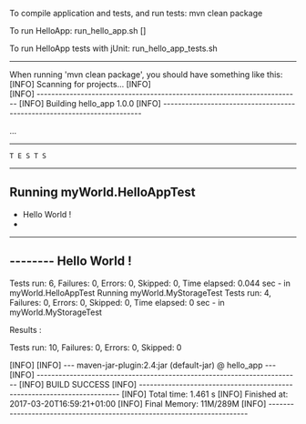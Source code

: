 To compile application and tests, and run tests:
   mvn clean package

To run HelloApp:
   run_hello_app.sh [<arguments>]

To run HelloApp tests with jUnit:
   run_hello_app_tests.sh

------------------------------------------------------------

When running 'mvn clean package', you should have something like this:
   [INFO] Scanning for projects...
   [INFO]                                                                         
   [INFO] ------------------------------------------------------------------------
   [INFO] Building hello_app 1.0.0
   [INFO] ------------------------------------------------------------------------

   ...

   -------------------------------------------------------
    T E S T S
   -------------------------------------------------------
   Running myWorld.HelloAppTest
   -
   - Hello World !
   -
   --------
   -------- Hello World !
   --------
   Tests run: 6, Failures: 0, Errors: 0, Skipped: 0, Time elapsed: 0.044 sec - in myWorld.HelloAppTest
   Running myWorld.MyStorageTest
   Tests run: 4, Failures: 0, Errors: 0, Skipped: 0, Time elapsed: 0 sec - in myWorld.MyStorageTest
   
   Results :
   
   Tests run: 10, Failures: 0, Errors: 0, Skipped: 0
   
   [INFO] 
   [INFO] --- maven-jar-plugin:2.4:jar (default-jar) @ hello_app ---
   [INFO] ------------------------------------------------------------------------
   [INFO] BUILD SUCCESS
   [INFO] ------------------------------------------------------------------------
   [INFO] Total time: 1.461 s
   [INFO] Finished at: 2017-03-20T16:59:21+01:00
   [INFO] Final Memory: 11M/289M
   [INFO] ------------------------------------------------------------------------
